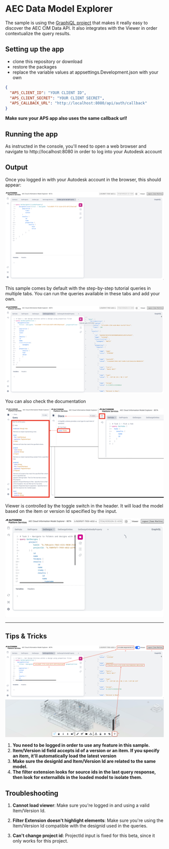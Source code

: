 # AEC Data Model Explorer

The sample is using the [GraphiQL project](https://github.com/graphql/graphiql) that makes it really easy to discover the AEC CIM Data API.
It also integrates with the Viewer in order contextualize the query results.

## Setting up the app

- clone this repository or download
- restore the packages
- replace the variable values at appsettings.Development.json with your own

```json
{
  "APS_CLIENT_ID": "YOUR CLIENT ID",
  "APS_CLIENT_SECRET": "YOUR CLIENT SECRET",
  "APS_CALLBACK_URL": "http://localhost:8080/api/auth/callback"
}
```
**Make sure your APS app also uses the same callback url!**

## Running the app

As instructed in the console, you'll need to open a web browser and navigate to http://localhost:8080 in order to log into your Autodesk account

## Output

Once you logged in with your Autodesk account in the browser, this should appear:

![GraphiQL](./readme/GraphiQL.png)

This sample comes by default with the step-by-step tutorial queries in multiple tabs. You can run the queries available in these tabs and add your own.

![Queries](./readme/Queries.png)

You can also check the documentation

![Docs](./readme/Docs.png)

Viewer is controlled by the toggle switch in the header. It will load the model based on the item or version Id specified by the input.

![workflow](./readme/workflow.gif)

---

## Tips & Tricks

![Tips](./readme/Tips.png)

1. **You need to be logged in order to use any feature in this sample.**
2. **Item/Version id field accepts id of a version or an item. If you specify an item, it'll automatically load the latest version**
3. **Make sure the designId and Item/Version Id are related to the same model.**
4. **The filter extension looks for source ids in the last query response, then look for externalIds in the loaded model to isolate them.**

## Troubleshooting

1. **Cannot load viewer**: Make sure you're logged in and using a valid Item/Version Id.

2. **Filter Extension doesn't highlight elements**: Make sure you're using the Item/Version Id compatible with the designid used in the queries.

3. **Can't change project id**: ProjectId input is fixed for this beta, since it only works for this project.

